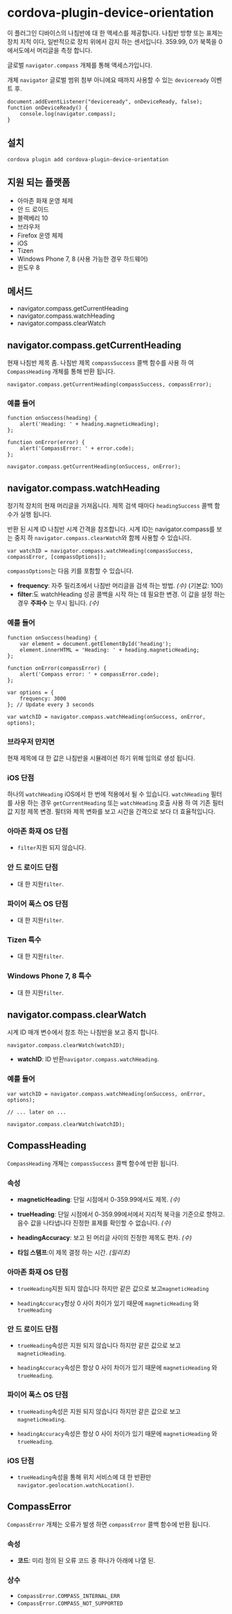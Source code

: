 <!---
    Licensed to the Apache Software Foundation (ASF) under one
    or more contributor license agreements.  See the NOTICE file
    distributed with this work for additional information
    regarding copyright ownership.  The ASF licenses this file
    to you under the Apache License, Version 2.0 (the
    "License"); you may not use this file except in compliance
    with the License.  You may obtain a copy of the License at

      http://www.apache.org/licenses/LICENSE-2.0

    Unless required by applicable law or agreed to in writing,
    software distributed under the License is distributed on an
    "AS IS" BASIS, WITHOUT WARRANTIES OR CONDITIONS OF ANY
    KIND, either express or implied.  See the License for the
    specific language governing permissions and limitations
    under the License.
-->

# cordova-plugin-device-orientation

이 플러그인 디바이스의 나침반에 대 한 액세스를 제공합니다. 나침반 방향 또는 표제는 장치 지적 이다, 일반적으로 장치 위에서 감지 하는 센서입니다. 359.99, 0가 북쪽을 0에서도에서 머리글을 측정 합니다.

글로벌 `navigator.compass` 개체를 통해 액세스가입니다.

개체 `navigator` 글로벌 범위 첨부 아니에요 때까지 사용할 수 있는 `deviceready` 이벤트 후.

    document.addEventListener("deviceready", onDeviceReady, false);
    function onDeviceReady() {
        console.log(navigator.compass);
    }

## 설치

    cordova plugin add cordova-plugin-device-orientation

## 지원 되는 플랫폼

* 아마존 화재 운영 체제
* 안 드 로이드
* 블랙베리 10
* 브라우저
* Firefox 운영 체제
* iOS
* Tizen
* Windows Phone 7, 8 (사용 가능한 경우 하드웨어)
* 윈도우 8

## 메서드

* navigator.compass.getCurrentHeading
* navigator.compass.watchHeading
* navigator.compass.clearWatch

## navigator.compass.getCurrentHeading

현재 나침반 제목 좀. 나침반 제목 `compassSuccess` 콜백 함수를 사용 하 여 `CompassHeading` 개체를 통해 반환 됩니다.

    navigator.compass.getCurrentHeading(compassSuccess, compassError);

### 예를 들어

    function onSuccess(heading) {
        alert('Heading: ' + heading.magneticHeading);
    };
    
    function onError(error) {
        alert('CompassError: ' + error.code);
    };
    
    navigator.compass.getCurrentHeading(onSuccess, onError);

## navigator.compass.watchHeading

정기적 장치의 현재 머리글을 가져옵니다. 제목 검색 때마다 `headingSuccess` 콜백 함수가 실행 됩니다.

반환 된 시계 ID 나침반 시계 간격을 참조합니다. 시계 ID는 navigator.compass를 보는 중지 하 `navigator.compass.clearWatch`와 함께 사용할 수 있습니다.

    var watchID = navigator.compass.watchHeading(compassSuccess, compassError, [compassOptions]);

`compassOptions`는 다음 키를 포함할 수 있습니다.

* **frequency**: 자주 밀리초에서 나침반 머리글을 검색 하는 방법. *(수)* (기본값: 100)
* **filter**:도 watchHeading 성공 콜백을 시작 하는 데 필요한 변경. 이 값을 설정 하는 경우 **주파수** 는 무시 됩니다. *(수)*

### 예를 들어

    function onSuccess(heading) {
        var element = document.getElementById('heading');
        element.innerHTML = 'Heading: ' + heading.magneticHeading;
    };
    
    function onError(compassError) {
        alert('Compass error: ' + compassError.code);
    };
    
    var options = {
        frequency: 3000
    }; // Update every 3 seconds
    
    var watchID = navigator.compass.watchHeading(onSuccess, onError, options);

### 브라우저 만지면

현재 제목에 대 한 값은 나침반을 시뮬레이션 하기 위해 임의로 생성 됩니다.

### iOS 단점

하나의 `watchHeading` iOS에서 한 번에 적용에서 될 수 있습니다. `watchHeading` 필터를 사용 하는 경우 `getCurrentHeading` 또는 `watchHeading` 호출 사용 하 여
기존 필터 값 지정 제목 변경. 필터와 제목 변화를 보고 시간을 간격으로 보다 더 효율적입니다.

### 아마존 화재 OS 단점

* `filter`지원 되지 않습니다.

### 안 드 로이드 단점

* 대 한 지원`filter`.

### 파이어 폭스 OS 단점

* 대 한 지원`filter`.

### Tizen 특수

* 대 한 지원`filter`.

### Windows Phone 7, 8 특수

* 대 한 지원`filter`.

## navigator.compass.clearWatch

시계 ID 매개 변수에서 참조 하는 나침반을 보고 중지 합니다.

    navigator.compass.clearWatch(watchID);

* **watchID**: ID 반환`navigator.compass.watchHeading`.

### 예를 들어

    var watchID = navigator.compass.watchHeading(onSuccess, onError, options);
    
    // ... later on ...
    
    navigator.compass.clearWatch(watchID);

## CompassHeading

`CompassHeading` 개체는 `compassSuccess` 콜백 함수에 반환 됩니다.

### 속성

* **magneticHeading**: 단일 시점에서 0-359.99에서도 제목. *(수)*

* **trueHeading**: 단일 시점에서 0-359.99에서에서 지리적 북극을 기준으로 향하고. 음수 값을 나타냅니다 진정한 표제를 확인할 수 없습니다. *(수)*

* **headingAccuracy**: 보고 된 머리글 사이의 진정한 제목도 편차. *(수)*

* **타임 스탬프**:이 제목 결정 하는 시간. *(밀리초)*

### 아마존 화재 OS 단점

* `trueHeading`지원 되지 않습니다 하지만 같은 값으로 보고`magneticHeading`

* `headingAccuracy`항상 0 사이 차이가 있기 때문에 `magneticHeading` 와`trueHeading`

### 안 드 로이드 단점

* `trueHeading`속성은 지원 되지 않습니다 하지만 같은 값으로 보고`magneticHeading`.

* `headingAccuracy`속성은 항상 0 사이 차이가 있기 때문에 `magneticHeading` 와`trueHeading`.

### 파이어 폭스 OS 단점

* `trueHeading`속성은 지원 되지 않습니다 하지만 같은 값으로 보고`magneticHeading`.

* `headingAccuracy`속성은 항상 0 사이 차이가 있기 때문에 `magneticHeading` 와`trueHeading`.

### iOS 단점

* `trueHeading`속성을 통해 위치 서비스에 대 한 반환만`navigator.geolocation.watchLocation()`.

## CompassError

`CompassError` 개체는 오류가 발생 하면 `compassError` 콜백 함수에 반환 됩니다.

### 속성

* **코드**: 미리 정의 된 오류 코드 중 하나가 아래에 나열 된.

### 상수

* `CompassError.COMPASS_INTERNAL_ERR`
* `CompassError.COMPASS_NOT_SUPPORTED`
